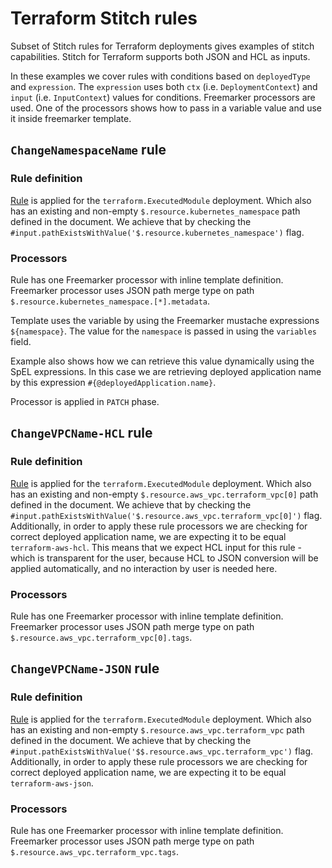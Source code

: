 # Terraform Stitch rules 
Subset of Stitch rules for Terraform deployments gives examples of stitch capabilities.
Stitch for Terraform supports both JSON and HCL as inputs.

In these examples we cover rules with conditions based on `deployedType` and `expression`. 
The `expression` uses both `ctx` (i.e. `DeploymentContext`) and `input` (i.e. `InputContext`) values for conditions.
Freemarker processors are used. One of the processors shows how to pass in a variable value and use it inside freemarker template.

## `ChangeNamespaceName` rule
### Rule definition
[Rule](stitch-rules-change-namespace.yaml) is applied for the `terraform.ExecutedModule` deployment. Which also has an existing and non-empty `$.resource.kubernetes_namespace` path defined in the document. We achieve that by checking the `#input.pathExistsWithValue('$.resource.kubernetes_namespace')` flag.

### Processors
Rule has one Freemarker processor with inline template definition. Freemarker processor uses JSON path merge type on path `$.resource.kubernetes_namespace.[*].metadata`.

Template uses the variable by using the Freemarker mustache expressions `${namespace}`. The value for the `namespace` is passed in using the `variables` field.

Example also shows how we can retrieve this value dynamically using the SpEL expressions. In this case we are retrieving deployed application name by this expression `#{@deployedApplication.name}`.

Processor is applied in `PATCH` phase.

## `ChangeVPCName-HCL` rule
### Rule definition
[Rule](stitch-rules-change-vpc-hcl.yaml) is applied for the `terraform.ExecutedModule` deployment. Which also has an existing and non-empty `$.resource.aws_vpc.terraform_vpc[0]` path defined in the document. We achieve that by checking the `#input.pathExistsWithValue('$.resource.aws_vpc.terraform_vpc[0]')` flag. Additionally, in order to apply these rule processors we are checking for correct deployed application name, we are expecting it to be equal `terraform-aws-hcl`. This means that we expect HCL input for this rule - which is transparent for the user, because HCL to JSON conversion will be applied automatically, and no interaction by user is needed here.

### Processors
Rule has one Freemarker processor with inline template definition. Freemarker processor uses JSON path merge type on path `$.resource.aws_vpc.terraform_vpc[0].tags`.

## `ChangeVPCName-JSON` rule
### Rule definition
[Rule](stitch-rules-change-vpc-json.yaml) is applied for the `terraform.ExecutedModule` deployment. Which also has an existing and non-empty `$.resource.aws_vpc.terraform_vpc` path defined in the document. We achieve that by checking the `#input.pathExistsWithValue('$$.resource.aws_vpc.terraform_vpc')` flag. Additionally, in order to apply these rule processors we are checking for correct deployed application name, we are expecting it to be equal `terraform-aws-json`.

### Processors
Rule has one Freemarker processor with inline template definition. Freemarker processor uses JSON path merge type on path `$.resource.aws_vpc.terraform_vpc.tags`.
